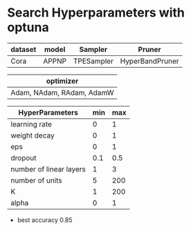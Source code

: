# Search Hyperparameters with optuna

|dataset|model|Sampler|Pruner|
|-------|-----|-------|------|
|Cora|APPNP|TPESampler|HyperBandPruner|

|optimizer|
|-------|
|Adam, NAdam, RAdam, AdamW|

|HyperParameters|min|max|
|-----|---|---|
|learning rate|0|1|
|weight decay|0|1|
|eps|0|1|
|dropout|0.1|0.5|
|number of linear layers|1|3|
|number of units|5|200|
|K|1|200|
|alpha|0|1|



* best accuracy 0.85